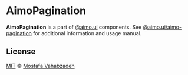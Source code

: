 # AimoPagination

**AimoPagination** is a part of [@aimo.ui][aimo-ui] components. See [@aimo.ui/aimo-pagination][aimo-pagination] for additional information and usage manual.

## License

[MIT][license] © [Mostafa Vahabzadeh][author]

[aimo-ui]: https://github.com/vah-most/aimo-ui/
[aimo-pagination]: https://github.com/vah-most/aimo-ui/blob/master/docs/AimoPagination.md
[license]: ./LICENSE
[author]: https://github.com/vah-most
